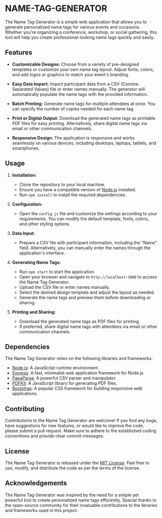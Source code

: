 # NAME-TAG-GENERATOR

The Name Tag Generator is a simple web application that allows you to generate personalized name tags for various events and occasions. Whether you're organizing a conference, workshop, or social gathering, this tool will help you create professional-looking name tags quickly and easily.

## Features

- **Customizable Designs:** Choose from a variety of pre-designed templates or customize your own name tag layout. Adjust fonts, colors, and add logos or graphics to match your event's branding.

- **Easy Data Import:** Import participant data from a CSV (Comma-Separated Values) file or enter names manually. The generator will automatically populate the name tags with the provided information.

- **Batch Printing:** Generate name tags for multiple attendees at once. You can specify the number of copies needed for each name tag.

- **Print or Digital Output:** Download the generated name tags as printable PDF files for easy printing. Alternatively, share digital name tags via email or other communication channels.

- **Responsive Design:** The application is responsive and works seamlessly on various devices, including desktops, laptops, tablets, and smartphones.

## Usage

1. **Installation:**
   - Clone the repository to your local machine.
   - Ensure you have a compatible version of [Node.js](https://nodejs.org) installed.
   - Run `npm install` to install the required dependencies.

2. **Configuration:**
   - Open the `config.js` file and customize the settings according to your requirements. You can modify the default template, fonts, colors, and other styling options.

3. **Data Input:**
   - Prepare a CSV file with participant information, including the "Name" field. Alternatively, you can manually enter the names through the application's interface.

4. **Generating Name Tags:**
   - Run `npm start` to start the application.
   - Open your browser and navigate to `http://localhost:3000` to access the Name Tag Generator.
   - Upload the CSV file or enter names manually.
   - Select the desired design template and adjust the layout as needed.
   - Generate the name tags and preview them before downloading or sharing.

5. **Printing and Sharing:**
   - Download the generated name tags as PDF files for printing.
   - If preferred, share digital name tags with attendees via email or other communication channels.

## Dependencies

The Name Tag Generator relies on the following libraries and frameworks:

- [Node.js](https://nodejs.org): A JavaScript runtime environment.
- [Express](https://expressjs.com): A fast, minimalist web application framework for Node.js.
- [PapaParse](https://www.papaparse.com): A powerful CSV parser and manipulator.
- [PDFKit](https://pdfkit.org): A JavaScript library for generating PDF files.
- [Bootstrap](https://getbootstrap.com): A popular CSS framework for building responsive web applications.

## Contributing

Contributions to the Name Tag Generator are welcome! If you find any bugs, have suggestions for new features, or would like to improve the code, please submit a pull request. Make sure to adhere to the established coding conventions and provide clear commit messages.

## License

The Name Tag Generator is released under the [MIT License](LICENSE). Feel free to use, modify, and distribute the code as per the terms of the license.

## Acknowledgements

The Name Tag Generator was inspired by the need for a simple yet powerful tool to create personalized name tags efficiently. Special thanks to the open-source community for their invaluable contributions to the libraries and frameworks used in this project.

